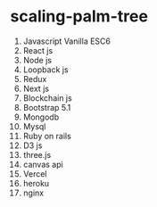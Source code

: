 # scaling-palm-tree

1) Javascript Vanilla ESC6
2) React js
3) Node js
4) Loopback js
5) Redux
6) Next js
7) Blockchain js
8) Bootstrap 5.1
9) Mongodb
10) Mysql
11) Ruby on rails
12) D3 js
13) three.js
14) canvas api
15) Vercel
16) heroku
17) nginx

